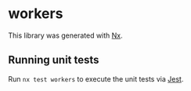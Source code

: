 # workers

This library was generated with [Nx](https://nx.dev).

## Running unit tests

Run `nx test workers` to execute the unit tests via [Jest](https://jestjs.io).
